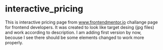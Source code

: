 # interactive_pricing
This is interactive pricing page from www.frontendmentor.io challange page for frontend developers. It was created to look like target desing (jpg files) and work according to description. I am adding first version by now, becouse I see there should be some elements changed to work more properly.
